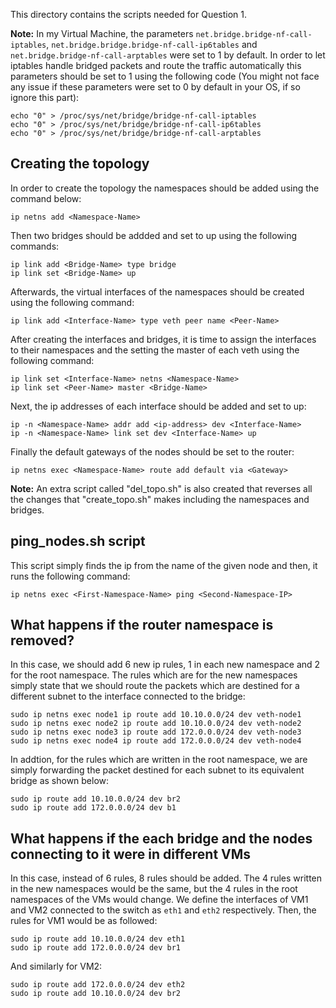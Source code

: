 This directory contains the scripts needed for Question 1.

**Note:** In my Virtual Machine, the parameters `net.bridge.bridge-nf-call-iptables`, `net.bridge.bridge.bridge-nf-call-ip6tables` and `net.bridge.bridge-nf-call-arptables` were set to 1 by default. In order to let iptables handle bridged packets and route the traffic automatically this parameters should be set to 1 using the following code (You might not face any issue if these parameters were set to 0 by default in your OS, if so ignore this part):
```
echo "0" > /proc/sys/net/bridge/bridge-nf-call-iptables
echo "0" > /proc/sys/net/bridge/bridge-nf-call-ip6tables
echo "0" > /proc/sys/net/bridge/bridge-nf-call-arptables
```
## Creating the topology
In order to create the topology the namespaces should be added using the command below:
```
ip netns add <Namespace-Name>
```

Then two bridges should be addded and set to up using the following commands:
```
ip link add <Bridge-Name> type bridge
ip link set <Bridge-Name> up
```

Afterwards, the virtual interfaces of the namespaces should be created using the following command:
```
ip link add <Interface-Name> type veth peer name <Peer-Name>
```

After creating the interfaces and bridges, it is time to assign the interfaces to their namespaces and the setting the master of each veth using the following command:
```
ip link set <Interface-Name> netns <Namespace-Name>
ip link set <Peer-Name> master <Bridge-Name>
```

Next, the ip addresses of each interface should be added and set to up:
```
ip -n <Namespace-Name> addr add <ip-address> dev <Interface-Name>
ip -n <Namespace-Name> link set dev <Interface-Name> up
```

Finally the default gateways of the nodes should be set to the router:
```
ip netns exec <Namespace-Name> route add default via <Gateway>
```

**Note:** An extra script called "del_topo.sh" is also created that reverses all the changes that "create_topo.sh" makes including the namespaces and bridges.

## ping_nodes.sh script
This script simply finds the ip from the name of the given node and then, it runs the following command:
```
ip netns exec <First-Namespace-Name> ping <Second-Namespace-IP>
```

## What happens if the router namespace is removed?
In this case, we should add 6 new ip rules, 1 in each new namespace and 2 for the root namespace. The rules which are for the new namespaces simply state that we should route the packets which are destined for a different subnet to the interface connected to the bridge:
```
sudo ip netns exec node1 ip route add 10.10.0.0/24 dev veth-node1
sudo ip netns exec node2 ip route add 10.10.0.0/24 dev veth-node2
sudo ip netns exec node3 ip route add 172.0.0.0/24 dev veth-node3
sudo ip netns exec node4 ip route add 172.0.0.0/24 dev veth-node4
```

In addtion, for the rules which are written in the root namespace, we are simply forwarding the packet destined for each subnet to its equivalent bridge as shown below:
```
sudo ip route add 10.10.0.0/24 dev br2
sudo ip route add 172.0.0.0/24 dev b1
```

## What happens if the each bridge and the nodes connecting to it were in different VMs
In this case, instead of 6 rules, 8 rules should be added. The 4 rules written in the new namespaces would be the same, but the 4 rules in the root namespaces of the VMs would change. We define the interfaces of VM1 and VM2 connected to the switch as `eth1` and `eth2` respectively. Then, the rules for VM1 would be as followed:
```
sudo ip route add 10.10.0.0/24 dev eth1
sudo ip route add 172.0.0.0/24 dev br1
```
And similarly for VM2:
```
sudo ip route add 172.0.0.0/24 dev eth2
sudo ip route add 10.10.0.0/24 dev br2
```

